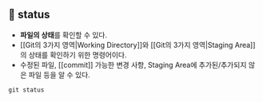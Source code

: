 ## 🌈 status
+ **파일의 상태**를 확인할 수 있다.
+ [[Git의 3가지 영역|Working Directory]]와 [[Git의 3가지 영역|Staging Area]]의 상태를 확인하기 위한 명령어이다.
+ 수정된 파일, [[commit]] 가능한 변경 사항, Staging Area에 추가된/추가되지 않은 파일 등을 알 수 있다.
```git
git status
```


